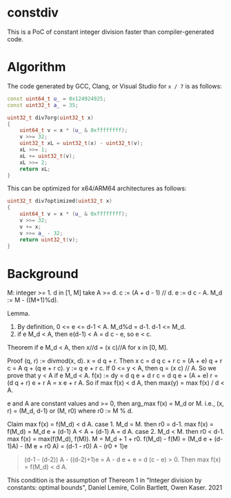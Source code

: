 # constdiv
This is a PoC of constant integer division faster than compiler-generated code.


# Algorithm

The code generated by GCC, Clang, or Visual Studio for `x / 7` is as follows:

```cpp
const uint64_t u_ = 0x124924925;
const uint32_t a_ = 35;

uint32_t div7org(uint32_t x)
{
	uint64_t v = x * (u_ & 0xffffffff);
	v >>= 32;
	uint32_t xL = uint32_t(x) - uint32_t(v);
	xL >>= 1;
	xL += uint32_t(v);
	xL >>= 2;
	return xL;
}
```

This can be optimized for x64/ARM64 architectures as follows:

```cpp
uint32_t div7optimized(uint32_t x)
{
	uint64_t v = x * (u_ & 0xffffffff);
	v >>= 32;
	v += x;
	v >>= a_ - 32;
	return uint32_t(v);
}
```

# Background
M: integer >= 1.
d in [1, M]
take A >= d.
  c := (A + d - 1) // d.
  e := d c - A.
  M_d := M - ((M+1)%d).

Lemma.
1. By definition,
  0 <= e <= d-1 < A.
  M_d%d = d-1.
  d-1 <= M_d.
2. if e M_d < A, then e(d-1) < A = d c - e, so e < c.

Theorem
if e M_d < A, then x//d = (x c)//A for x in [0, M].

Proof
(q, r) := divmod(x, d). x = d q + r.
Then x c = d q c + r c = (A + e) q + r c = A q + (q e + r c).
y := q e + r c.
If 0 <= y < A, then q = (x c) // A.
So we prove that y < A if e M_d < A.
f(x) := dy = d q e + d r c = d q e + (A + e) r = (d q + r) e + r A = x e + r A.
So if max f(x) < d A, then max(y) = max f(x) / d < A.

e and A are constant values and >= 0, then arg_max f(x) = M_d or M.
i.e., (x, r) = (M_d, d-1) or (M, r0) where r0 := M % d.

Claim max f(x) = f(M_d) < d A.
case 1. M_d = M. then r0 = d-1. max f(x) = f(M_d) = M_d e + (d-1) A < A + (d-1) A = d A.
case 2. M_d < M. then r0 < d-1. max f(x) = max(f(M_d), f(M)).
M = M_d + 1 + r0.
f(M_d) - f(M) = (M_d e + (d-1)A) - (M e + r0 A) = (d-1 - r0) A - (r0 + 1)e
>(d-1 - (d-2)) A - ((d-2)+1)e = A - d e + e = d (c - e) > 0.
Then max f(x) = f(M_d) < d A.

This condition is the assumption of Thereom 1 in
"Integer division by constants: optimal bounds", Daniel Lemire, Colin Bartlett, Owen Kaser. 2021


